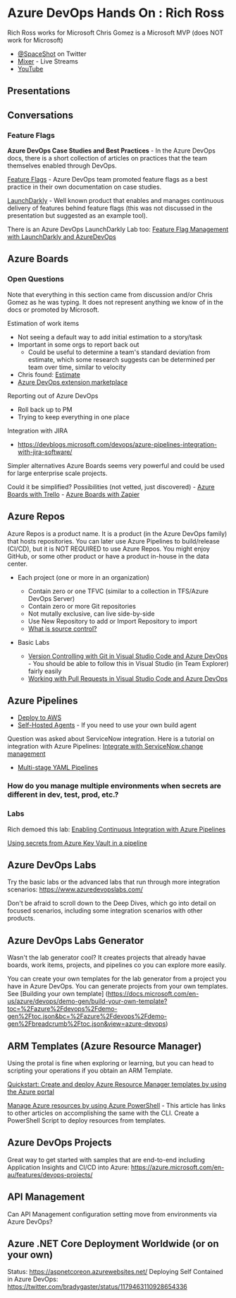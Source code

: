 # Azure DevOps Hands On : Rich Ross

Rich Ross works for Microsoft
Chris Gomez is a Microsoft MVP (does NOT work for Microsoft)

- [@SpaceShot](https://twitter.com/SpaceShot) on Twitter
- [Mixer](https://mixer.com/SpaceShot) - Live Streams
- [YouTube](https://youtube.com)

## Presentations

## Conversations

### Feature Flags

**Azure DevOps Case Studies and Best Practices** - In the Azure DevOps docs, there is a short collection of articles on practices that the team themselves enabled through DevOps.

[Feature Flags](https://docs.microsoft.com/en-us/azure/devops/migrate/phase-features-with-feature-flags?view=azure-devops) - Azure DevOps team promoted feature flags as a best practice in their own documentation on case studies.

[LaunchDarkly](https://launchdarkly.com/) - Well known product that enables and manages continuous delivery of features behind feature flags (this was not discussed in the presentation but suggested as an example tool).

There is an Azure DevOps LaunchDarkly Lab too: [Feature Flag Management with LaunchDarkly and AzureDevOps](https://azuredevopslabs.com/labs/vstsextend/launchdarkly/)

## Azure Boards

### Open Questions

Note that everything in this section came from discussion and/or Chris Gomez as he was typing.  It does not represent anything we know of in the docs or promoted by Microsoft.

Estimation of work items

- Not seeing a default way to add initial estimation to a story/task
- Important in some orgs to report back out
  - Could be useful to determine a team's standard deviation from estimate, which some research suggests can be determined per team over time, similar to velocity
- Chris found: [Estimate](https://marketplace.visualstudio.com/items?itemName=ms-devlabs.estimate)
- [Azure DevOps extension marketplace](https://marketplace.visualstudio.com/azuredevops)

Reporting out of Azure DevOps

- Roll back up to PM
- Trying to keep everything in one place

Integration with JIRA

- https://devblogs.microsoft.com/devops/azure-pipelines-integration-with-jira-software/

Simpler alternatives
Azure Boards seems very powerful and could be used for large enterprise scale projects.  

Could it be simplified? Possibilities (not vetted, just discovered)
    - [Azure Boards with Trello](https://marketplace.visualstudio.com/items?itemName=ms-vsts.services-trello)
    - [Azure Boards with Zapier](https://marketplace.visualstudio.com/items?itemName=ms-vsts.services-zapier)

## Azure Repos

Azure Repos is a product name.  It is a product (in the Azure DevOps family) that hosts repositories. You can later use Azure Pipelines to build/release (CI/CD), but it is NOT REQUIRED to use Azure Repos.  You might enjoy GitHub, or some other product or have a product in-house in the data center.

- Each project (one or more in an organization)

  - Contain zero or one TFVC (similar to a collection in TFS/Azure DevOps Server)
  - Contain zero or more Git repositories
  - Not mutally exclusive, can live side-by-side
  - Use New Repository to add or Import Repository to import
  - [What is source control?](https://docs.microsoft.com/en-us/azure/devops/user-guide/source-control?view=azure-devops)

- Basic Labs
  - [Version Controlling with Git in Visual Studio Code and Azure DevOps](https://www.azuredevopslabs.com/labs/azuredevops/git/) - You should be able to follow this in Visual Studio (in Team Explorer) fairly easily
  - [Working with Pull Requests in Visual Studio Code and Azure DevOps](https://www.azuredevopslabs.com/labs/azuredevops/pullrequests/)

## Azure Pipelines

- [Deploy to AWS](https://azure.microsoft.com/en-us/blog/azure-pipelines-is-the-ci-cd-solution-for-any-language-any-platform-any-cloud/)
- [Self-Hosted Agents](https://docs.microsoft.com/en-us/azure/devops/pipelines/agents/agents?view=azure-devops#install) - If you need to use your own build agent

Question was asked about ServiceNow integration.  Here is a tutorial on integration with Azure Pipelines: [Integrate with ServiceNow change management](https://docs.microsoft.com/en-us/azure/devops/pipelines/release/approvals/servicenow?view=azure-devops)

- [Multi-stage YAML Pipelines](https://devblogs.microsoft.com/devops/whats-new-with-azure-pipelines/)

### How do you manage multiple environments when secrets are different in dev, test, prod, etc.?

### Labs

Rich demoed this lab:
[Enabling Continuous Integration with Azure Pipelines](https://azuredevopslabs.com/labs/azuredevops/continuousintegration/)

[Using secrets from Azure Key Vault in a pipeline](https://azuredevopslabs.com/labs/vstsextend/azurekeyvault/)

## Azure DevOps Labs

Try the basic labs or the advanced labs that run through more integration scenarios:
https://www.azuredevopslabs.com/

Don't be afraid to scroll down to the Deep Dives, which go into detail on focused scenarios, including some integration scenarios with other products.

## Azure DevOps Labs Generator

Wasn't the lab generator cool?  It creates projects that already havae boards, work items, projects, and pipelines co you can explore more easily.

You can create your own templates for the lab generator from a project you have in Azure DevOps.  You can generate projects from your own templates.
See [Building your own template] (https://docs.microsoft.com/en-us/azure/devops/demo-gen/build-your-own-template?toc=%2Fazure%2Fdevops%2Fdemo-gen%2Ftoc.json&bc=%2Fazure%2Fdevops%2Fdemo-gen%2Fbreadcrumb%2Ftoc.json&view=azure-devops)

## ARM Templates (Azure Resource Manager)

Using the protal is fine when exploring or learning, but you can head to scripting your operations if you obtain an ARM Template.

[Quickstart: Create and deploy Azure Resource Manager templates by using the Azure portal](https://docs.microsoft.com/en-us/azure/azure-resource-manager/resource-manager-quickstart-create-templates-use-the-portal)

[Manage Azure resources by using Azure PowerShell](https://docs.microsoft.com/en-us/azure/azure-resource-manager/manage-resources-powershell) - This article has links to other articles on accomplishing the same with the CLI. Create a PowerShell Script to deploy resources from templates.

## Azure DevOps Projects

Great way to get started with samples that are end-to-end including Application Insights and CI/CD into Azure: https://azure.microsoft.com/en-au/features/devops-projects/

## API Management

Can API Management configuration setting move from environments via Azure DevOps?

## Azure .NET Core Deployment Worldwide (or on your own)

Status: https://aspnetcoreon.azurewebsites.net/
Deploying Self Contained in Azure DevOps: https://twitter.com/bradygaster/status/1179463110928654336
